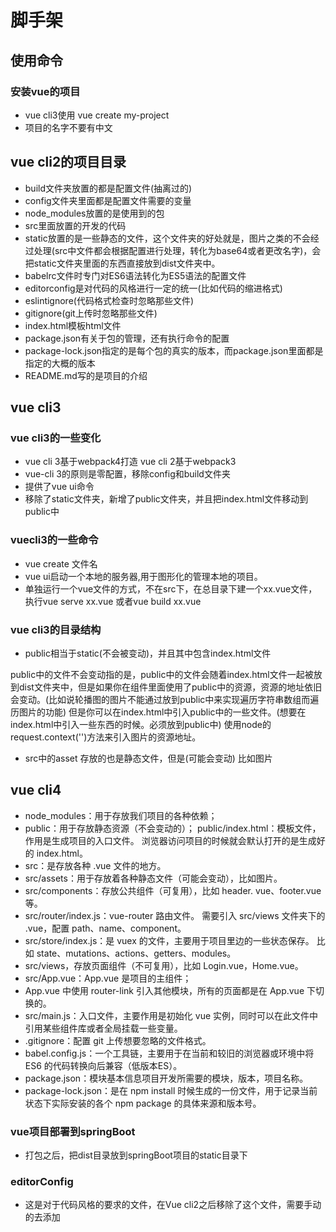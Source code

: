 # 脚手架

## 使用命令

### 安装vue的项目

* vue cli3使用 vue create my-project
* 项目的名字不要有中文

## vue cli2的项目目录

* build文件夹放置的都是配置文件(抽离过的)
* config文件夹里面都是配置文件需要的变量
* node_modules放置的是使用到的包
* src里面放置的开发的代码
* static放置的是一些静态的文件，这个文件夹的好处就是，图片之类的不会经过处理(src中文件都会根据配置进行处理，转化为base64或者更改名字)，会把static文件夹里面的东西直接放到dist文件夹中。
* babelrc文件时专门对ES6语法转化为ES5语法的配置文件
* editorconfig是对代码的风格进行一定的统一(比如代码的缩进格式)
* eslintignore(代码格式检查时忽略那些文件)
* gitignore(git上传时忽略那些文件)
* index.html模板html文件
* package.json有关于包的管理，还有执行命令的配置
* package-lock.json指定的是每个包的真实的版本，而package.json里面都是指定的大概的版本
* README.md写的是项目的介绍

## vue cli3

### vue cli3的一些变化

* vue cli 3基于webpack4打造 vue cli 2基于webpack3
* vue-cli 3的原则是零配置，移除config和build文件夹
* 提供了vue ui命令
* 移除了static文件夹，新增了public文件夹，并且把index.html文件移动到public中

### vuecli3的一些命令

* vue create 文件名
* vue ui启动一个本地的服务器,用于图形化的管理本地的项目。
* 单独运行一个vue文件的方式，不在src下，在总目录下建一个xx.vue文件，执行vue serve xx.vue 或者vue build xx.vue

### vue cli3的目录结构

* public相当于static(不会被变动)，并且其中包含index.html文件

public中的文件不会变动指的是，public中的文件会随着index.html文件一起被放到dist文件夹中，但是如果你在组件里面使用了public中的资源，资源的地址依旧会变动。(比如说轮播图的图片不能通过放到public中来实现遍历字符串数组而遍历图片的功能)
但是你可以在index.html中引入public中的一些文件。(想要在index.html中引入一些东西的时候。必须放到public中)
使用node的request.context('')方法来引入图片的资源地址。

* src中的asset 存放的也是静态文件，但是(可能会变动) 比如图片

## vue cli4

* node_modules：用于存放我们项目的各种依赖；
* public：用于存放静态资源（不会变动的）；
    public/index.html：模板文件，作用是生成项目的入口文件。
    浏览器访问项目的时候就会默认打开的是生成好的 index.html。
* src：是存放各种 .vue 文件的地方。
* src/assets：用于存放着各种静态文件（可能会变动），比如图片。
* src/components：存放公共组件（可复用），比如 header.  vue、footer.vue 等。
* src/router/index.js：vue-router 路由文件。
    需要引入 src/views 文件夹下的 .vue，配置 path、name、component。
* src/store/index.js：是 vuex 的文件，主要用于项目里边的一些状态保存。
比如 state、mutations、actions、getters、modules。
* src/views，存放页面组件（不可复用），比如 Login.vue，Home.vue。
* src/App.vue：App.vue 是项目的主组件；
* App.vue 中使用 router-link 引入其他模块，所有的页面都是在 App.vue 下切换的。
* src/main.js：入口文件，主要作用是初始化 vue 实例，同时可以在此文件中引用某些组件库或者全局挂载一些变量。
* .gitignore：配置 git 上传想要忽略的文件格式。
* babel.config.js：一个工具链，主要用于在当前和较旧的浏览器或环境中将 ES6 的代码转换向后兼容（低版本ES）。
* package.json：模块基本信息项目开发所需要的模块，版本，项目名称。
* package-lock.json：是在 npm install 时候生成的一份文件，用于记录当前状态下实际安装的各个 npm package 的具体来源和版本号。

### vue项目部署到springBoot

* 打包之后，把dist目录放到springBoot项目的static目录下

### editorConfig

* 这是对于代码风格的要求的文件，在Vue cli2之后移除了这个文件，需要手动的去添加